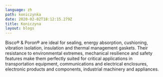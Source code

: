 ```yaml
---
language: zh
path: koniczynka
date: 2020-02-02T18:12:15.279Z
title: Koniczyna
layout: blogs
---
```

Bisco® & Poron® are ideal for sealing, energy absorption, cushioning, vibration isolation, insulation and thermal management gaskets. Their resistance to environmental extremes, mechanical resilience and safety features make them perfectly suited for critical applications in transportation equipment, communications and electrical enclosures, electronic products and components, industrial machinery and appliances.
